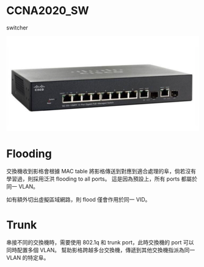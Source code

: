 # CCNA2020_SW
switcher

![sw 10ports](https://raw.githubusercontent.com/QueenieCplusplus/CCNA2020_SW/master/10-ports.png)

# Flooding

交換機收到影格會根據 MAC table 將影格傳送到對應到適合處理的阜，倘若沒有學習過，則採用泛洪 flooding to all ports。
這是因為預設上，所有 ports 都屬於同一 VLAN。

如有額外切出虛擬區域網路，則 flood 僅會作用於同一 VID。

# Trunk

串接不同的交換機時，需要使用 802.1q 和 trunk port，此時交換機的 port 可以同時配置多個 VLAN。
幫助影格跨越多台交換機，傳遞到其他交換機指派為同一 VLAN 的特定阜。


